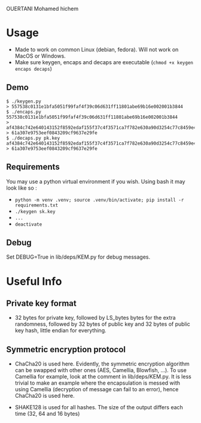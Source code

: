 OUERTANI Mohamed hichem

# Usage

- Made to work on common Linux (debian, fedora). Will not work on MacOS or Windows.
- Make sure keygen, encaps and decaps are executable (`chmod +x keygen encaps decaps`)

## Demo

```
$ ./keygen.py 
> 557538c0131e1bfa5051f99faf4f39c06d631ff11801abe69b16e002001b3844
$ ./encaps.py 557538c0131e1bfa5051f99faf4f39c06d631ff11801abe69b16e002001b3844
> af4384c742e640143152f8592edaf155f37c4f3571ca7f782e630a90d3254c77c8459e4fc0c0afab7a83a2078dcb9f7bc0e183a6b90f0c9f3a95cce5a4bab7f90533294462fd97700fa7c20ed5f9f2aa1d1cff408e0ac1152fee29a04f88febb
> 61a307e9753eef0843209cf9637e29fe
$ ./decaps.py pk.key af4384c742e640143152f8592edaf155f37c4f3571ca7f782e630a90d3254c77c8459e4fc0c0afab7a83a2078dcb9f7bc0e183a6b90f0c9f3a95cce5a4bab7f90533294462fd97700fa7c20ed5f9f2aa1d1cff408e0ac1152fee29a04f88febb
> 61a307e9753eef0843209cf9637e29fe

```

## Requirements

You may use a python virtual environment if you wish. Using bash it may look like so :
- `python -m venv .venv; source .venv/bin/activate; pip install -r requirements.txt`
- `./keygen sk.key`
- `...`
- `deactivate`

## Debug

Set DEBUG=True in lib/deps/KEM.py for debug messages.

# Useful Info

## Private key format

- 32 bytes for private key, followed by LS_bytes bytes for the extra randomness, followed by 32 bytes of public key and 32 bytes of public key hash, little endian for everything.

## Symmetric encryption protocol

- ChaCha20 is used here. Evidently, the symmetric encryption algorithm can be swapped with other ones (AES, Camellia, Blowfish, ...). To use Camellia for example, look at the comment in lib/deps/KEM.py. It is less trivial to make an example where the encapsulation is messed with using Camellia (decryption of message can fail to an error), hence ChaCha20 is used here.

- SHAKE128 is used for all hashes. The size of the output differs each time (32, 64 and 16 bytes)